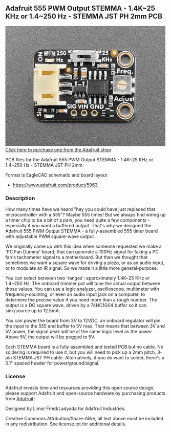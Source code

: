 ## Adafruit 555 PWM Output STEMMA - 1.4K~25 KHz or 1.4~250 Hz - STEMMA JST PH 2mm PCB

<a href="http://www.adafruit.com/products/5963"><img src="assets/5963.jpg?raw=true" width="500px"><br/>
Click here to purchase one from the Adafruit shop</a>

PCB files for the Adafruit 555 PWM Output STEMMA - 1.4K~25 KHz or 1.4~250 Hz - STEMMA JST PH 2mm. 

Format is EagleCAD schematic and board layout
* https://www.adafruit.com/product/5963

### Description

How many times have we heard "hey you could have just replaced that microcontroller with a 555"? Maybe 555 times! But we always find wiring up a timer chip to be a bit of a pain, you need quite a few components - especially if you want a buffered output. That's why we designed the Adafruit 555 PWM Output STEMMA - a fully-assembled 555 timer board with adjustable PWM square-wave output.

We originally came up with this idea when someone requested we make a 'PC Fan Dummy' board, that can generate a 100Hz signal for faking a PC fan's tachometer signal to a motherboard. But then we thought that sometimes we want a square wave for driving a piezo, or as an audio input, or to modulate an IR signal. So we made it a little more general-purpose.

You can select between two 'ranges': approximately 1.4K~25 KHz or 1.4~250 Hz. The onboard trimmer pot will tune the actual output between those values. You can use a logic analyzer, oscilloscope, multimeter with frequency-counting, or even an audio input jack on a computer, to determine the precise value if you need more than a rough number. The output is a DC square wave, driven by a 74HC1G04
buffer so it can sink/source up to 12.5mA.

You can power the board from 3V to 12VDC, an onboard regulator will pin the input to the 555 and buffer to 5V max. That means that between 3V and 5V power, the signal peak will be at the same logic level as the power. Above 5V, the output will be pegged to 5V.

Each STEMMA board is a fully assembled and tested PCB but no cable. No soldering is required to use it, but you will need to pick up a 2mm pitch, 3-pin STEMMA JST PH cable. Alternatively, if you do want to solder, there's a 0.1" spaced header for power/ground/signal.

### License

Adafruit invests time and resources providing this open source design, please support Adafruit and open-source hardware by purchasing products from [Adafruit](https://www.adafruit.com)!

Designed by Limor Fried/Ladyada for Adafruit Industries.

Creative Commons Attribution/Share-Alike, all text above must be included in any redistribution. 
See license.txt for additional details.
